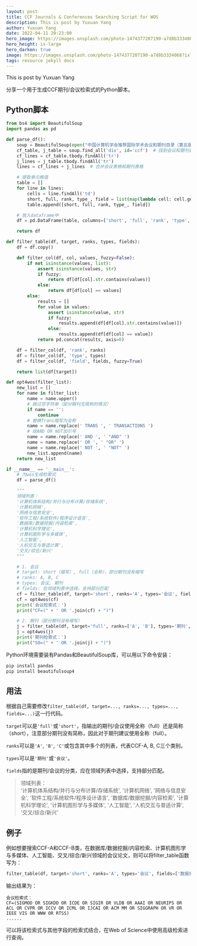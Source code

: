 ```yaml
---
layout: post
title: CCF Journals & Conferences Searching Script for WOS
description: This is post by Yuxuan Yang
author: Yuxuan Yang
date: 2022-04-11 20:23:00
hero_image: https://images.unsplash.com/photo-1474377207190-a7d8b3334068?ixlib=rb-1.2.1&ixid=MnwxMjA3fDB8MHxwaG90by1wYWdlfHx8fGVufDB8fHx8&auto=format&fit=crop&w=1740&q=80
hero_height: is-large
hero_darken: true
image: https://images.unsplash.com/photo-1474377207190-a7d8b3334068?ixlib=rb-1.2.1&ixid=MnwxMjA3fDB8MHxwaG90by1wYWdlfHx8fGVufDB8fHx8&auto=format&fit=crop&w=1740&q=80
tags: resource jekyll docs
---
```

This is post by Yuxuan Yang

分享一个用于生成CCF期刊/会议检索式的Python脚本。

## Python脚本

```python
from bs4 import BeautifulSoup
import pandas as pd

def parse_df():
    soup = BeautifulSoup(open("中国计算机学会推荐国际学术会议和期刊目录（第五版）.html", encoding='UTF-8'), 'html.parser')
    cf_table, j_table = soup.find_all('div', id='ccf')  # 找到会议和期刊表格
    cf_lines = cf_table.tbody.findAll('tr')
    j_lines = j_table.tbody.findAll('tr')
    lines = cf_lines + j_lines  # 合并会议表格和期刊表格

    # 提取单元格值
    table = []
    for line in lines:
        cells = line.findAll('td')
        short, full, rank, type_, field = list(map(lambda cell: cell.get_text(), cells))
        table.append([short, full, rank, type_, field])

    # 放入dataframe中
    df = pd.DataFrame(table, columns=['short', 'full', 'rank', 'type', 'field'])

    return df

def filter_table(df, target, ranks, types, fields):
    df = df.copy()

    def filter_col(df, col, values, fuzzy=False):
        if not isinstance(values, list):
            assert isinstance(values, str)
            if fuzzy:
                return df[df[col].str.contains(values)]
            else:
                return df[df[col] == values]
        else:
            results = []
            for value in values:
                assert isinstance(value, str)
                if fuzzy:
                    results.append(df[df[col].str.contains(value)])
                else:
                    results.append(df[df[col] == value])
            return pd.concat(results, axis=0)

    df = filter_col(df, 'rank', ranks)
    df = filter_col(df, 'type', types)
    df = filter_col(df, 'field', fields, fuzzy=True)

    return list(df[target])

def opt4wos(filter_list):
    new_list = []
    for name in filter_list:
        name = name.upper()
        # 跳过空字符串（部分期刊无简称的情况）
        if name == '':
            continue
        # 替换Trans缩写为全称
        name = name.replace(' TRANS ', ' TRANSACTIONS ')
        # 给AND OR NOT加引号
        name = name.replace(' AND ', ' "AND" ')
        name = name.replace(' OR ', ' "OR" ')
        name = name.replace(' NOT ', ' "NOT" ')
        new_list.append(name)
    return new_list

if __name__ == '__main__':
    # 为wos生成检索式
    df = parse_df()

    """
    领域列表：
    '计算机体系结构/并行与分布计算/存储系统',
    '计算机网络',
    '网络与信息安全',
    '软件工程/系统软件/程序设计语言',
    '数据库/数据挖掘/内容检索',
    '计算机科学理论',
    '计算机图形学与多媒体',
    '人工智能',
    '人机交互与普适计算',
    '交叉/综合/新兴'
    """

    # 1. 会议
    # target: short（缩写）, full（全称），部分期刊没有缩写
    # ranks: A, B, C
    # types: 会议, 期刊
    # fields: 在领域列表中选择，支持部分匹配
    cf = filter_table(df, target='short', ranks='A', types='会议', fields=['数据库', '人工智能', '多媒体', '交叉'])  # 更改这一行
    cf = opt4wos(cf)
    print('会议检索式：')
    print("CF=(" + ' OR '.join(cf) + ")")

    # 2. 期刊（部分期刊没有缩写）
    j = filter_table(df, target='full', ranks=['A', 'B'], types='期刊', fields=['人工智能', '交叉']) # 更改这一行
    j = opt4wos(j)
    print('期刊检索式：')
    print("SO=(" + ' OR '.join(j) + ")")
```

Python环境需要装有Pandas和BeautifulSoup库，可以用以下命令安装：  
```bash
pip install pandas
pip install beautifulsoup4
```

## 用法

根据自己需要修改`filter_table(df, target=..., ranks=..., types=..., fields=...)`这一行代码。

`target`可以是`'full'`或`'short'`，指输出的期刊/会议使用全称（full）还是简称（short），注意部分期刊没有简称，因此对于期刊建议使用全称（full）。

`ranks`可以是`'A'`, `'B'`, `'C'`或包含其中多个的列表，代表CCF-A, B, C三个类别。

`types`可以是`'期刊'`或`'会议'`。

`fields`指的是期刊/会议的分类，应在领域列表中选择，支持部分匹配。

> 领域列表：  
> '计算机体系结构/并行与分布计算/存储系统', '计算机网络', '网络与信息安全', '软件工程/系统软件/程序设计语言', '数据库/数据挖掘/内容检索', '计算机科学理论', '计算机图形学与多媒体', '人工智能', '人机交互与普适计算', '交叉/综合/新兴'

## 例子

例如想要搜索CCF-A和CCF-B类，在数据库/数据挖掘/内容检索、计算机图形学与多媒体、人工智能、交叉/综合/新兴领域的会议论文，则可以将filter_table函数写为：

```python
filter_table(df, target='short', ranks='A', types='会议', fields=['数据库', '人工智能', '多媒体', '交叉'])
```

输出结果为：

```text
会议检索式：
CF=(SIGMOD OR SIGKDD OR ICDE OR SIGIR OR VLDB OR AAAI OR NEURIPS OR ACL OR CVPR OR ICCV OR ICML OR IJCAI OR ACM MM OR SIGGRAPH OR VR OR IEEE VIS OR WWW OR RTSS)
......
```

可以将该检索式与其他字段的检索式结合，在Web of Science中使用高级检索进行查询。
